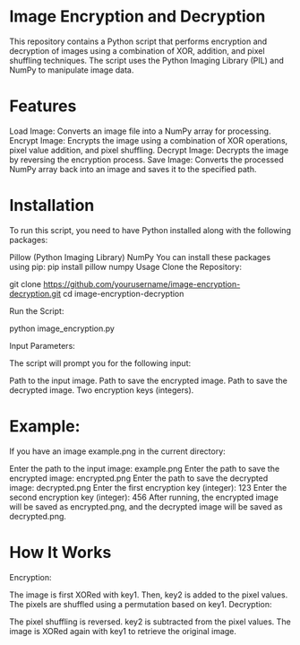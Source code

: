 # Image Encryption and Decryption
This repository contains a Python script that performs encryption and decryption of images using a combination of XOR, addition, and pixel shuffling techniques. The script uses the Python Imaging Library (PIL) and NumPy to manipulate image data.

# Features
Load Image: Converts an image file into a NumPy array for processing.
Encrypt Image: Encrypts the image using a combination of XOR operations, pixel value addition, and pixel shuffling.
Decrypt Image: Decrypts the image by reversing the encryption process.
Save Image: Converts the processed NumPy array back into an image and saves it to the specified path.
# Installation
To run this script, you need to have Python installed along with the following packages:

Pillow (Python Imaging Library)
NumPy
You can install these packages using pip:
pip install pillow numpy
Usage
Clone the Repository:

git clone https://github.com/yourusername/image-encryption-decryption.git
cd image-encryption-decryption

Run the Script:


python image_encryption.py


Input Parameters:

The script will prompt you for the following input:

Path to the input image.
Path to save the encrypted image.
Path to save the decrypted image.
Two encryption keys (integers).

# Example:

If you have an image example.png in the current directory:

Enter the path to the input image: example.png
Enter the path to save the encrypted image: encrypted.png
Enter the path to save the decrypted image: decrypted.png
Enter the first encryption key (integer): 123
Enter the second encryption key (integer): 456
After running, the encrypted image will be saved as encrypted.png, and the decrypted image will be saved as decrypted.png.

# How It Works
Encryption:

The image is first XORed with key1.
Then, key2 is added to the pixel values.
The pixels are shuffled using a permutation based on key1.
Decryption:

The pixel shuffling is reversed.
key2 is subtracted from the pixel values.
The image is XORed again with key1 to retrieve the original image.
